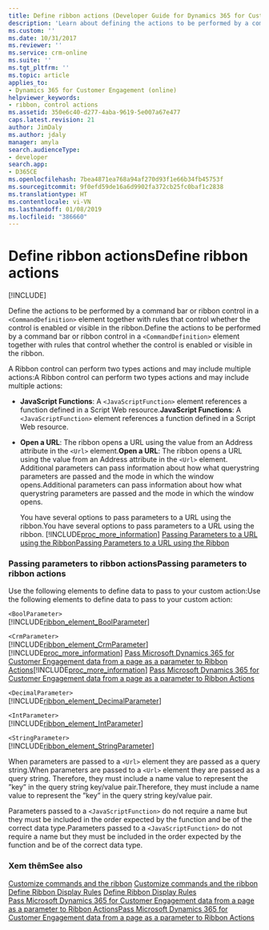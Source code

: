 ```yaml
---
title: Define ribbon actions (Developer Guide for Dynamics 365 for Customer Engagement) | MicrosoftDocs
description: 'Learn about defining the actions to be performed by a command bar or ribbon control in a <CommandDefinition> element together with rules that control whether the control is enabled or visible in the ribbon. '
ms.custom: ''
ms.date: 10/31/2017
ms.reviewer: ''
ms.service: crm-online
ms.suite: ''
ms.tgt_pltfrm: ''
ms.topic: article
applies_to:
- Dynamics 365 for Customer Engagement (online)
helpviewer_keywords:
- ribbon, control actions
ms.assetid: 350e6c40-d277-4aba-9619-5e007a67e477
caps.latest.revision: 21
author: JimDaly
ms.author: jdaly
manager: amyla
search.audienceType:
- developer
search.app:
- D365CE
ms.openlocfilehash: 7bea4871ea768a94af270d93f1e66b34fb45753f
ms.sourcegitcommit: 9f0efd59de16a6d9902fa372cb25fc0baf1c2838
ms.translationtype: HT
ms.contentlocale: vi-VN
ms.lasthandoff: 01/08/2019
ms.locfileid: "386660"
---
```

# <a name="define-ribbon-actions"></a><span data-ttu-id="75e3e-103">Define ribbon actions</span><span class="sxs-lookup"><span data-stu-id="75e3e-103">Define ribbon actions</span></span>

[!INCLUDE[](../../includes/cc_applies_to_update_9_0_0.md)]

<span data-ttu-id="75e3e-104">Define the actions to be performed by a command bar or ribbon control in a `<CommandDefinition>` element together with rules that control whether the control is enabled or visible in the ribbon.</span><span class="sxs-lookup"><span data-stu-id="75e3e-104">Define the actions to be performed by a command bar or ribbon control in a `<CommandDefinition>` element together with rules that control whether the control is enabled or visible in the ribbon.</span></span>  
  
 <span data-ttu-id="75e3e-105">A Ribbon control can perform two types actions and may include multiple actions:</span><span class="sxs-lookup"><span data-stu-id="75e3e-105">A Ribbon control can perform two types actions and may include multiple actions:</span></span>  
  
- <span data-ttu-id="75e3e-106">**JavaScript Functions**: A `<JavaScriptFunction>` element references a function defined in a Script Web resource.</span><span class="sxs-lookup"><span data-stu-id="75e3e-106">**JavaScript Functions**: A `<JavaScriptFunction>` element references a function defined in a Script Web resource.</span></span>  
  
- <span data-ttu-id="75e3e-107">**Open a URL**: The ribbon opens a URL using the value from an Address attribute in the `<Url>` element.</span><span class="sxs-lookup"><span data-stu-id="75e3e-107">**Open a URL**: The ribbon opens a URL using the value from an Address attribute in the `<Url>` element.</span></span> <span data-ttu-id="75e3e-108">Additional parameters can pass information about how what querystring parameters are passed and the mode in which the window opens.</span><span class="sxs-lookup"><span data-stu-id="75e3e-108">Additional parameters can pass information about how what querystring parameters are passed and the mode in which the window opens.</span></span>  
  
     <span data-ttu-id="75e3e-109">You have several options to pass parameters to a URL using the ribbon.</span><span class="sxs-lookup"><span data-stu-id="75e3e-109">You have several options to pass parameters to a URL using the ribbon.</span></span> [!INCLUDE[proc_more_information](../../includes/proc-more-information.md)] <span data-ttu-id="75e3e-110">[Passing Parameters to a URL using the Ribbon](pass-parameters-url-by-using-ribbon.md)</span><span class="sxs-lookup"><span data-stu-id="75e3e-110">[Passing Parameters to a URL using the Ribbon](pass-parameters-url-by-using-ribbon.md)</span></span>  
  
### <a name="passing-parameters-to-ribbon-actions"></a><span data-ttu-id="75e3e-111">Passing parameters to ribbon actions</span><span class="sxs-lookup"><span data-stu-id="75e3e-111">Passing parameters to ribbon actions</span></span>  
 <span data-ttu-id="75e3e-112">Use the following elements to define data to pass to your custom action:</span><span class="sxs-lookup"><span data-stu-id="75e3e-112">Use the following elements to define data to pass to your custom action:</span></span>  
  
 `<BoolParameter>`  
[!INCLUDE[ribbon_element_BoolParameter](../../includes/ribbon-element-boolparameter.md)]
  
 `<CrmParameter>`  
 [!INCLUDE[ribbon_element_CrmParameter](../../includes/ribbon-element-crmparameter.md)] <span data-ttu-id="75e3e-113">[!INCLUDE[proc_more_information](../../includes/proc-more-information.md)] [Pass Microsoft Dynamics 365 for Customer Engagement data from a page as a parameter to Ribbon Actions](pass-dynamics-365-data-page-parameter-ribbon-actions.md)</span><span class="sxs-lookup"><span data-stu-id="75e3e-113">[!INCLUDE[proc_more_information](../../includes/proc-more-information.md)] [Pass Microsoft Dynamics 365 for Customer Engagement data from a page as a parameter to Ribbon Actions](pass-dynamics-365-data-page-parameter-ribbon-actions.md)</span></span>  
  
 `<DecimalParameter>`  
 [!INCLUDE[ribbon_element_DecimalParameter](../../includes/ribbon-element-decimalparameter.md)]
  
 `<IntParameter>`  
 [!INCLUDE[ribbon_element_IntParameter](../../includes/ribbon-element-intparameter.md)]
  
 `<StringParameter>`  
 [!INCLUDE[ribbon_element_StringParameter](../../includes/ribbon-element-stringparameter.md)]
  
 <span data-ttu-id="75e3e-114">When parameters are passed to a `<Url>` element they are passed as a query string.</span><span class="sxs-lookup"><span data-stu-id="75e3e-114">When parameters are passed to a `<Url>` element they are passed as a query string.</span></span> <span data-ttu-id="75e3e-115">Therefore, they must include a name value to represent the ”key” in the query string key/value pair.</span><span class="sxs-lookup"><span data-stu-id="75e3e-115">Therefore, they must include a name value to represent the ”key” in the query string key/value pair.</span></span>  
  
 <span data-ttu-id="75e3e-116">Parameters passed to a `<JavaScriptFunction>` do not require a name but they must be included in the order expected by the function and be of the correct data type.</span><span class="sxs-lookup"><span data-stu-id="75e3e-116">Parameters passed to a `<JavaScriptFunction>` do not require a name but they must be included in the order expected by the function and be of the correct data type.</span></span>  
  
### <a name="see-also"></a><span data-ttu-id="75e3e-117">Xem thêm</span><span class="sxs-lookup"><span data-stu-id="75e3e-117">See also</span></span>  
 <span data-ttu-id="75e3e-118">[Customize commands and the ribbon](customize-commands-ribbon.md) </span><span class="sxs-lookup"><span data-stu-id="75e3e-118">[Customize commands and the ribbon](customize-commands-ribbon.md) </span></span>  
 <span data-ttu-id="75e3e-119">[Define Ribbon Display Rules](define-ribbon-display-rules.md) </span><span class="sxs-lookup"><span data-stu-id="75e3e-119">[Define Ribbon Display Rules](define-ribbon-display-rules.md) </span></span>  
 [<span data-ttu-id="75e3e-120">Pass Microsoft Dynamics 365 for Customer Engagement data from a page as a parameter to Ribbon Actions</span><span class="sxs-lookup"><span data-stu-id="75e3e-120">Pass Microsoft Dynamics 365 for Customer Engagement data from a page as a parameter to Ribbon Actions</span></span>](pass-dynamics-365-data-page-parameter-ribbon-actions.md)
